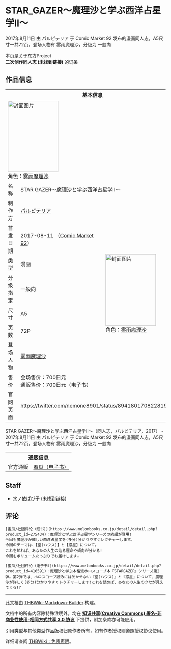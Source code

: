 # STAR_GAZER～魔理沙と学ぶ西洋占星学Ⅱ～

<!-- source html: G:\repos\THBWiki-Markdown-Builder\THBWikiMarkdown\Temp\main\a\a0\ns0%3ASTAR_GAZER%EF%BD%9E%E9%AD%94%E7%90%86%E6%B2%99%E3%81%A8%E5%AD%A6%E3%81%B6%E8%A5%BF%E6%B4%8B%E5%8D%A0%E6%98%9F%E5%AD%A6%E2%85%A1%EF%BD%9E.html -->

2017年8月11日 由 パルピテリア 于 Comic Market 92 发布的漫画同人志，A5尺寸一共72页，登场人物有 雾雨魔理沙，分级为 一般向

本页是关于东方Project  
 **二次创作同人志 (未找到链接)** 的词条

## 作品信息

<table><tbody><tr><th colspan="3">基本信息</th></tr><tr><td class="cover-artwork-mobile" colspan="2"><a href="./文件-STAR_GAZER～魔理沙と学ぶ西洋占星学Ⅱ～封面.jpg.md" class="image" title="封面图片"><img alt="封面图片" src="https://upload.thwiki.cc/thumb/3/3b/STAR_GAZER%EF%BD%9E%E9%AD%94%E7%90%86%E6%B2%99%E3%81%A8%E5%AD%A6%E3%81%B6%E8%A5%BF%E6%B4%8B%E5%8D%A0%E6%98%9F%E5%AD%A6%E2%85%A1%EF%BD%9E%E5%B0%81%E9%9D%A2.jpg/158px-STAR_GAZER%EF%BD%9E%E9%AD%94%E7%90%86%E6%B2%99%E3%81%A8%E5%AD%A6%E3%81%B6%E8%A5%BF%E6%B4%8B%E5%8D%A0%E6%98%9F%E5%AD%A6%E2%85%A1%EF%BD%9E%E5%B0%81%E9%9D%A2.jpg" decoding="async" loading="lazy" width="158" height="224" srcset="https://upload.thwiki.cc/thumb/3/3b/STAR_GAZER%EF%BD%9E%E9%AD%94%E7%90%86%E6%B2%99%E3%81%A8%E5%AD%A6%E3%81%B6%E8%A5%BF%E6%B4%8B%E5%8D%A0%E6%98%9F%E5%AD%A6%E2%85%A1%EF%BD%9E%E5%B0%81%E9%9D%A2.jpg/237px-STAR_GAZER%EF%BD%9E%E9%AD%94%E7%90%86%E6%B2%99%E3%81%A8%E5%AD%A6%E3%81%B6%E8%A5%BF%E6%B4%8B%E5%8D%A0%E6%98%9F%E5%AD%A6%E2%85%A1%EF%BD%9E%E5%B0%81%E9%9D%A2.jpg 1.5x, https://upload.thwiki.cc/thumb/3/3b/STAR_GAZER%EF%BD%9E%E9%AD%94%E7%90%86%E6%B2%99%E3%81%A8%E5%AD%A6%E3%81%B6%E8%A5%BF%E6%B4%8B%E5%8D%A0%E6%98%9F%E5%AD%A6%E2%85%A1%EF%BD%9E%E5%B0%81%E9%9D%A2.jpg/316px-STAR_GAZER%EF%BD%9E%E9%AD%94%E7%90%86%E6%B2%99%E3%81%A8%E5%AD%A6%E3%81%B6%E8%A5%BF%E6%B4%8B%E5%8D%A0%E6%98%9F%E5%AD%A6%E2%85%A1%EF%BD%9E%E5%B0%81%E9%9D%A2.jpg 2x" data-file-width="722" data-file-height="1024"></a><div class="cover-char">角色：<a href="./雾雨魔理沙.md" title="雾雨魔理沙">雾雨魔理沙</a></div></td>
</tr><tr><td class="label">名称</td><td colspan="2"> STAR GAZER～魔理沙と学ぶ西洋占星学Ⅱ～ </td></tr><tr><td class="label">制作方</td><td><a href="./パルピテリア.md" title="パルピテリア">パルピテリア</a></td><td class="cover-artwork" rowspan="8" style="min-width:224px;"><a href="./文件-STAR_GAZER～魔理沙と学ぶ西洋占星学Ⅱ～封面.jpg.md" class="image" title="封面图片"><img alt="封面图片" src="https://upload.thwiki.cc/thumb/3/3b/STAR_GAZER%EF%BD%9E%E9%AD%94%E7%90%86%E6%B2%99%E3%81%A8%E5%AD%A6%E3%81%B6%E8%A5%BF%E6%B4%8B%E5%8D%A0%E6%98%9F%E5%AD%A6%E2%85%A1%EF%BD%9E%E5%B0%81%E9%9D%A2.jpg/158px-STAR_GAZER%EF%BD%9E%E9%AD%94%E7%90%86%E6%B2%99%E3%81%A8%E5%AD%A6%E3%81%B6%E8%A5%BF%E6%B4%8B%E5%8D%A0%E6%98%9F%E5%AD%A6%E2%85%A1%EF%BD%9E%E5%B0%81%E9%9D%A2.jpg" decoding="async" loading="lazy" width="158" height="224" srcset="https://upload.thwiki.cc/thumb/3/3b/STAR_GAZER%EF%BD%9E%E9%AD%94%E7%90%86%E6%B2%99%E3%81%A8%E5%AD%A6%E3%81%B6%E8%A5%BF%E6%B4%8B%E5%8D%A0%E6%98%9F%E5%AD%A6%E2%85%A1%EF%BD%9E%E5%B0%81%E9%9D%A2.jpg/237px-STAR_GAZER%EF%BD%9E%E9%AD%94%E7%90%86%E6%B2%99%E3%81%A8%E5%AD%A6%E3%81%B6%E8%A5%BF%E6%B4%8B%E5%8D%A0%E6%98%9F%E5%AD%A6%E2%85%A1%EF%BD%9E%E5%B0%81%E9%9D%A2.jpg 1.5x, https://upload.thwiki.cc/thumb/3/3b/STAR_GAZER%EF%BD%9E%E9%AD%94%E7%90%86%E6%B2%99%E3%81%A8%E5%AD%A6%E3%81%B6%E8%A5%BF%E6%B4%8B%E5%8D%A0%E6%98%9F%E5%AD%A6%E2%85%A1%EF%BD%9E%E5%B0%81%E9%9D%A2.jpg/316px-STAR_GAZER%EF%BD%9E%E9%AD%94%E7%90%86%E6%B2%99%E3%81%A8%E5%AD%A6%E3%81%B6%E8%A5%BF%E6%B4%8B%E5%8D%A0%E6%98%9F%E5%AD%A6%E2%85%A1%EF%BD%9E%E5%B0%81%E9%9D%A2.jpg 2x" data-file-width="722" data-file-height="1024"></a><div class="cover-char">角色：<a href="./雾雨魔理沙.md" title="雾雨魔理沙">雾雨魔理沙</a></div></td>
</tr><tr><td class="label">首发日期</td><td>2017-08-11&#160;（<a href="/展会作品列表?e=Comic+Market%2392">Comic Market 92</a>）</td></tr><tr><td class="label">类型</td><td>漫画</td></tr><tr><td class="label">分级指定</td><td>一般向</td></tr><tr><td class="label">尺寸</td><td>A5</td></tr><tr><td class="label">页数</td><td>72P</td></tr><tr><td class="label">登场人物</td><td><a href="./雾雨魔理沙.md" title="雾雨魔理沙">雾雨魔理沙</a></td></tr><tr><td class="label">售价</td><td>会场售价：700日元<br>通贩售价：700日元（电子书）</td></tr>
<tr><td class="label">官网页面</td><td colspan="2"><a rel="nofollow" class="external free" href="https://twitter.com/nemone8901/status/894180170822819841">https://twitter.com/nemone8901/status/894180170822819841</a></td></tr></tbody></table>

STAR GAZER～魔理沙と学ぶ西洋占星学Ⅱ～（同人志，パルピテリア，2017） - 2017年8月11日 由 パルピテリア 于 Comic Market 92 发布的漫画同人志，A5尺寸一共72页，登场人物有 雾雨魔理沙，分级为 一般向

<table><tbody><tr><th colspan="3">通贩信息</th></tr><tr><td class="label">官方通贩</td><td colspan="2"><a rel="nofollow" class="external text" href="https://www.melonbooks.co.jp/detail/detail.php?product_id=416591">蜜瓜（电子书）</a></td></tr></tbody></table>



## Staff
- 水ノ依ぱぴ子 (未找到链接)


## 评论
```
[蜜瓜/社团评论（纸书）](https://www.melonbooks.co.jp/detail/detail.php?product_id=275434)：魔理沙と学ぶ西洋占星学シリーズの続編が登場!
今回も魔理沙が難しい西洋占星学を(多分)分かりやすくレクチャーします。
今回のテーマは、【室(ハウス)】と【惑星】について。
これを知れば、あなたの人生の辿る運命や傾向が分かる!
今回もボリュームたっぷりでお届けします☆ 
```

```
[蜜瓜/社团评论（电子书）](https://www.melonbooks.co.jp/detail/detail.php?product_id=416591)：魔理沙と学ぶ本格派ホロスコーブ本『STARGAZER』シリーズ第2弾。第2弾では、ホロスコープ読みには欠かせない『室(ハウス)』と『惑星』について、魔理沙が詳しく(多分)分かりやすくレクチャーします!これを読めば、あなたの人生のクセが見えてくる!?
```

  
  

  





---

此文档由 [THBWiki-Markdown-Builder](https://github.com/Delsin-Yu/THBWiki-Markdown-Builder) 构建。

文档中的所有内容除特殊注明外，均在 [**知识共享(Creative Commons) 署名-非商业性使用-相同方式共享 3.0 协议**](https://creativecommons.org/licenses/by-sa/3.0/deed.zh-hans) 下提供，附加条款亦可能应用。

引用类型与其他类型作品版权归原作者所有，如有作者授权则遵照授权协议使用。

详细请查阅 [THBWiki：免责声明](https://thbwiki.cc/THBWiki:%E5%85%8D%E8%B4%A3%E5%A3%B0%E6%98%8E)。

